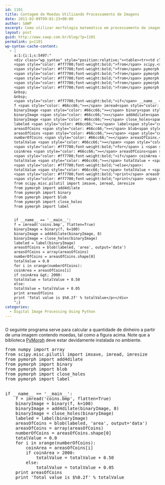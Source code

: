 ```yaml
---
id: 1101
title: Contagem de Moedas Utilizando Processamento de Imagens
date: 2011-02-09T09:01:23+00:00
author: SAWP
excerpt: Como utilizar morfologia matemática em processamento de imagens para contagem automática de dinheiro? Neste post veremos um exemplo de reconhecimento simples de padrões.
layout: post
guid: http://www.sawp.com.br/blog/?p=1101
permalink: p=1101
wp-syntax-cache-content:
  - |
    a:1:{i:1;s:5497:"
    <div class="wp_syntax" style="position:relative;"><table><tr><td class="code"><pre class="python" style="font-family:monospace;"><span style="color: #ff7700;font-weight:bold;">from</span> numpy <span style="color: #ff7700;font-weight:bold;">import</span> <span style="color: #dc143c;">array</span>
    <span style="color: #ff7700;font-weight:bold;">from</span> scipy.<span style="color: black;">misc</span>.<span style="color: black;">pilutil</span> <span style="color: #ff7700;font-weight:bold;">import</span> imsave<span style="color: #66cc66;">,</span> imread<span style="color: #66cc66;">,</span> imresize
    <span style="color: #ff7700;font-weight:bold;">from</span> pymorph <span style="color: #ff7700;font-weight:bold;">import</span> add4dilate
    <span style="color: #ff7700;font-weight:bold;">from</span> pymorph <span style="color: #ff7700;font-weight:bold;">import</span> binary
    <span style="color: #ff7700;font-weight:bold;">from</span> pymorph <span style="color: #ff7700;font-weight:bold;">import</span> blob
    <span style="color: #ff7700;font-weight:bold;">from</span> pymorph <span style="color: #ff7700;font-weight:bold;">import</span> close_holes
    <span style="color: #ff7700;font-weight:bold;">from</span> pymorph <span style="color: #ff7700;font-weight:bold;">import</span> label
    &nbsp;
    &nbsp;
    <span style="color: #ff7700;font-weight:bold;">if</span> __name__ <span style="color: #66cc66;">==</span> <span style="color: #483d8b;">'__main__'</span>:
    f <span style="color: #66cc66;">=</span> imread<span style="color: black;">&#40;</span><span style="color: #483d8b;">'coins.bmp'</span><span style="color: #66cc66;">,</span> flatten<span style="color: #66cc66;">=</span><span style="color: #008000;">True</span><span style="color: black;">&#41;</span>
    binaryImage <span style="color: #66cc66;">=</span> binary<span style="color: black;">&#40;</span>f<span style="color: #66cc66;">,</span> k<span style="color: #66cc66;">=</span><span style="color: #ff4500;">100</span><span style="color: black;">&#41;</span>
    binaryImage <span style="color: #66cc66;">=</span> add4dilate<span style="color: black;">&#40;</span>binaryImage<span style="color: #66cc66;">,</span> <span style="color: #ff4500;">8</span><span style="color: black;">&#41;</span>
    binaryImage <span style="color: #66cc66;">=</span> close_holes<span style="color: black;">&#40;</span>binaryImage<span style="color: black;">&#41;</span>
    labeled <span style="color: #66cc66;">=</span> label<span style="color: black;">&#40;</span>binaryImage<span style="color: black;">&#41;</span>
    areasOfCoins <span style="color: #66cc66;">=</span> blob<span style="color: black;">&#40;</span>labeled<span style="color: #66cc66;">,</span> <span style="color: #483d8b;">'area'</span><span style="color: #66cc66;">,</span> output<span style="color: #66cc66;">=</span><span style="color: #483d8b;">'data'</span><span style="color: black;">&#41;</span>
    areasOfCoins <span style="color: #66cc66;">=</span> <span style="color: #dc143c;">array</span><span style="color: black;">&#40;</span>areasOfCoins<span style="color: black;">&#41;</span>
    numberOfCoins <span style="color: #66cc66;">=</span> areasOfCoins.<span style="color: black;">shape</span><span style="color: black;">&#91;</span><span style="color: #ff4500;">0</span><span style="color: black;">&#93;</span>
    totalValue <span style="color: #66cc66;">=</span> <span style="color: #ff4500;">0.0</span>
    <span style="color: #ff7700;font-weight:bold;">for</span> i <span style="color: #ff7700;font-weight:bold;">in</span> <span style="color: #008000;">xrange</span><span style="color: black;">&#40;</span>numberOfCoins<span style="color: black;">&#41;</span>:
    coinArea <span style="color: #66cc66;">=</span> areasOfCoins<span style="color: black;">&#91;</span>i<span style="color: black;">&#93;</span>
    <span style="color: #ff7700;font-weight:bold;">if</span> coinArea <span style="color: #66cc66;">&gt;</span> <span style="color: #ff4500;">2000</span>:
    totalValue <span style="color: #66cc66;">=</span> totalValue + <span style="color: #ff4500;">0.50</span>
    <span style="color: #ff7700;font-weight:bold;">else</span>:
    totalValue <span style="color: #66cc66;">=</span> totalValue + <span style="color: #ff4500;">0.05</span>
    <span style="color: #ff7700;font-weight:bold;">print</span> areasOfCoins
    <span style="color: #ff7700;font-weight:bold;">print</span> <span style="color: #483d8b;">'Total value is $%0.2f'</span> % totalValue</pre></td></tr></table><p class="theCode" style="display:none;">from numpy import array
    from scipy.misc.pilutil import imsave, imread, imresize
    from pymorph import add4dilate
    from pymorph import binary
    from pymorph import blob
    from pymorph import close_holes
    from pymorph import label
    
    
    if __name__ == '__main__':
    f = imread('coins.bmp', flatten=True)
    binaryImage = binary(f, k=100)
    binaryImage = add4dilate(binaryImage, 8)
    binaryImage = close_holes(binaryImage)
    labeled = label(binaryImage)
    areasOfCoins = blob(labeled, 'area', output='data')
    areasOfCoins = array(areasOfCoins)
    numberOfCoins = areasOfCoins.shape[0]
    totalValue = 0.0
    for i in xrange(numberOfCoins):
    coinArea = areasOfCoins[i]
    if coinArea &gt; 2000:
    totalValue = totalValue + 0.50
    else:
    totalValue = totalValue + 0.05
    print areasOfCoins
    print 'Total value is $%0.2f' % totalValue</p></div>
    ";}
categories:
  - Digital Image Processing Using Python
---
```

<center>
  <a href="http://www.sawp.com.br/blog/wp-content/uploads/2011/02/coins.bmp"><img src="http://www.sawp.com.br/blog/wp-content/uploads/2011/02/coins.bmp" alt="" title="coins" class="aligncenter size-full wp-image-1102" /></a>
</center>

O seguinte programa serve para calcular a quantidade de dinheiro a partir de uma imagem contendo moedas, tal como a figura acima. Note que a biblioteca <a href="http://www.mmorph.com/pymorph/" target="_blank">PyMorph</a> deve estar devidamente instalada no ambiente.

<pre lang="python">from numpy import array
from scipy.misc.pilutil import imsave, imread, imresize
from pymorph import add4dilate
from pymorph import binary
from pymorph import blob
from pymorph import close_holes
from pymorph import label


if __name__ == '__main__':
    f = imread('coins.bmp', flatten=True)
    binaryImage = binary(f, k=100)
    binaryImage = add4dilate(binaryImage, 8)
    binaryImage = close_holes(binaryImage)
    labeled = label(binaryImage)
    areasOfCoins = blob(labeled, 'area', output='data')
    areasOfCoins = array(areasOfCoins)
    numberOfCoins = areasOfCoins.shape[0]
    totalValue = 0.0
    for i in xrange(numberOfCoins):
        coinArea = areasOfCoins[i]
        if coinArea > 2000:
            totalValue = totalValue + 0.50
        else:
            totalValue = totalValue + 0.05
    print areasOfCoins
    print 'Total value is $%0.2f' % totalValue</pre>
